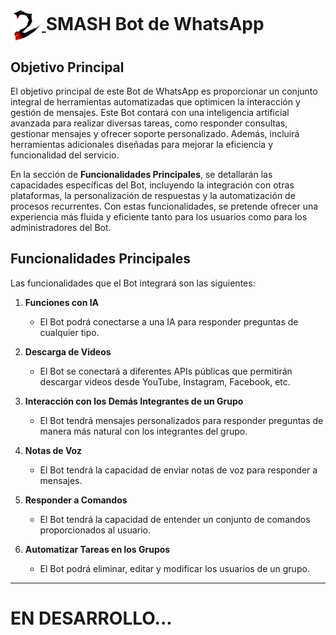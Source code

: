 # [<img src="./imagesmd/bot-logo.png" alt="Bot de WhatsApp" style="width: 50px; vertical-align: middle;" /> ](https://raw.githubusercontent.com/sebas-gith/Smash-bot/main/Imagesmd/Bot-logo.png)  SMASH Bot de WhatsApp

## Objetivo Principal

El objetivo principal de este Bot de WhatsApp es proporcionar un conjunto integral de herramientas automatizadas que optimicen la interacción y gestión de mensajes. Este Bot contará con una inteligencia artificial avanzada para realizar diversas tareas, como responder consultas, gestionar mensajes y ofrecer soporte personalizado. Además, incluirá herramientas adicionales diseñadas para mejorar la eficiencia y funcionalidad del servicio.

En la sección de **Funcionalidades Principales**, se detallarán las capacidades específicas del Bot, incluyendo la integración con otras plataformas, la personalización de respuestas y la automatización de procesos recurrentes. Con estas funcionalidades, se pretende ofrecer una experiencia más fluida y eficiente tanto para los usuarios como para los administradores del Bot.

## Funcionalidades Principales

Las funcionalidades que el Bot integrará son las siguientes:

1. **Funciones con IA**
   - El Bot podrá conectarse a una IA para responder preguntas de cualquier tipo.

2. **Descarga de Videos**
   - El Bot se conectará a diferentes APIs públicas que permitirán descargar videos desde YouTube, Instagram, Facebook, etc.

3. **Interacción con los Demás Integrantes de un Grupo**
   - El Bot tendrá mensajes personalizados para responder preguntas de manera más natural con los integrantes del grupo.

4. **Notas de Voz**
   - El Bot tendrá la capacidad de enviar notas de voz para responder a mensajes.

5. **Responder a Comandos**
   - El Bot tendrá la capacidad de entender un conjunto de comandos proporcionados al usuario.

6. **Automatizar Tareas en los Grupos**
   - El Bot podrá eliminar, editar y modificar los usuarios de un grupo.

---

# EN DESARROLLO...
